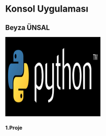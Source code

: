 # Konsol Uygulaması
## Beyza ÜNSAL
<img src="logo.png" width="300" height="250" alt="Örnek Resim"/>
<h3>1.Proje</h3>





